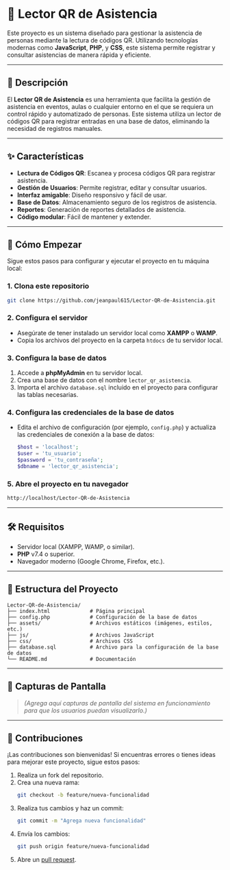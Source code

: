 
# 📸 Lector QR de Asistencia

Este proyecto es un sistema diseñado para gestionar la asistencia de personas mediante la lectura de códigos QR. Utilizando tecnologías modernas como **JavaScript**, **PHP**, y **CSS**, este sistema permite registrar y consultar asistencias de manera rápida y eficiente.

---

## 🌟 **Descripción**

El **Lector QR de Asistencia** es una herramienta que facilita la gestión de asistencia en eventos, aulas o cualquier entorno en el que se requiera un control rápido y automatizado de personas. Este sistema utiliza un lector de códigos QR para registrar entradas en una base de datos, eliminando la necesidad de registros manuales.

---

## ✨ **Características**

- **Lectura de Códigos QR**: Escanea y procesa códigos QR para registrar asistencia.
- **Gestión de Usuarios**: Permite registrar, editar y consultar usuarios.
- **Interfaz amigable**: Diseño responsivo y fácil de usar.
- **Base de Datos**: Almacenamiento seguro de los registros de asistencia.
- **Reportes**: Generación de reportes detallados de asistencia.
- **Código modular**: Fácil de mantener y extender.

---

## 🚀 **Cómo Empezar**

Sigue estos pasos para configurar y ejecutar el proyecto en tu máquina local:

### 1. **Clona este repositorio**

   ```bash
   git clone https://github.com/jeanpaul615/Lector-QR-de-Asistencia.git
   ```

### 2. **Configura el servidor**

- Asegúrate de tener instalado un servidor local como **XAMPP** o **WAMP**.
- Copia los archivos del proyecto en la carpeta `htdocs` de tu servidor local.

### 3. **Configura la base de datos**

1. Accede a **phpMyAdmin** en tu servidor local.
2. Crea una base de datos con el nombre `lector_qr_asistencia`.
3. Importa el archivo `database.sql` incluido en el proyecto para configurar las tablas necesarias.

### 4. **Configura las credenciales de la base de datos**

- Edita el archivo de configuración (por ejemplo, `config.php`) y actualiza las credenciales de conexión a la base de datos:

   ```php
   $host = 'localhost';
   $user = 'tu_usuario';
   $password = 'tu_contraseña';
   $dbname = 'lector_qr_asistencia';
   ```

### 5. **Abre el proyecto en tu navegador**

   ```bash
   http://localhost/Lector-QR-de-Asistencia
   ```

---

## 🛠️ **Requisitos**

- Servidor local (XAMPP, WAMP, o similar).
- **PHP** v7.4 o superior.
- Navegador moderno (Google Chrome, Firefox, etc.).

---

## 📂 **Estructura del Proyecto**

```
Lector-QR-de-Asistencia/
├── index.html             # Página principal
├── config.php             # Configuración de la base de datos
├── assets/                # Archivos estáticos (imágenes, estilos, etc.)
├── js/                    # Archivos JavaScript
├── css/                   # Archivos CSS
├── database.sql           # Archivo para la configuración de la base de datos
└── README.md              # Documentación
```

---

## 📸 **Capturas de Pantalla**

> *(Agrega aquí capturas de pantalla del sistema en funcionamiento para que los usuarios puedan visualizarlo.)*

---

## 🤝 **Contribuciones**

¡Las contribuciones son bienvenidas! Si encuentras errores o tienes ideas para mejorar este proyecto, sigue estos pasos:

1. Realiza un fork del repositorio.
2. Crea una nueva rama:
   ```bash
   git checkout -b feature/nueva-funcionalidad
   ```
3. Realiza tus cambios y haz un commit:
   ```bash
   git commit -m "Agrega nueva funcionalidad"
   ```
4. Envía los cambios:
   ```bash
   git push origin feature/nueva-funcionalidad
   ```
5. Abre un [pull request](https://github.com/jeanpaul615/Lector-QR-de-Asistencia/pulls).
